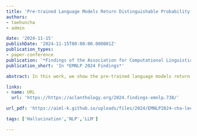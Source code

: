```yaml
---
title: 'Pre-trained Language Models Return Distinguishable Probability Distributions to Unfaithfully Hallucinated Texts'
authors:
- taehuncha
- admin

date: '2024-11-15'
publishDate: '2024-11-15T00:00:00.000001Z'
publication_types:
- paper-conference
publication: '*Findings of the Association for Computational Linguistics: EMNLP 2024*'
publication_short: 'In *EMNLP 2024 Findings*'

abstract: In this work, we show the pre-trained language models return distinguishable generation probability and uncertainty distribution to unfaithfully hallucinated texts, regardless of their size and structure. By examining 24 models on 6 data sets, we find out that 88-98% of cases return statistically significantly distinguishable generation probability and uncertainty distributions. Using this general phenomenon, we showcase a hallucination-reducing training algorithm. Our algorithm outperforms other baselines by achieving higher faithfulness metrics while maintaining sound general text quality measures.

links:
- name: URL
  url: 'https://https://aclanthology.org/2024.findings-emnlp.738/'

url_pdf: 'https://aiml-k.github.io/uploads/files/2024/EMNLP2024-cha-lee.pdf'

tags: ['Hallucination','NLP','LLM']

---
```

